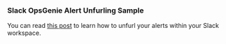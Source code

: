 ### Slack OpsGenie Alert Unfurling Sample

You can read [this post](https://hackernoon.com/informative-alerts-with-serverless-slack-unfurling-acb6457e3a59) to learn how to unfurl your alerts within your Slack workspace. 